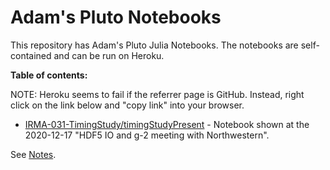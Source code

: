 # Adam's Pluto Notebooks

This repository has Adam's Pluto Julia Notebooks. The notebooks are self-contained and can be run on Heroku.

**Table of contents:**

NOTE: Heroku seems to fail if the referrer page is GitHub. Instead, right click on the link below and "copy link" into your browser.

- [IRMA-031-TimingStudy/timingStudyPresent](http://enigmatic-dawn-62308.herokuapp.com/open?path=IRMA-031-TimingStudy%2FtimingStudyPresent.jl) - Notebook shown at the 2020-12-17 "HDF5 IO and g-2 meeting with Northwestern".


See [Notes](Notes.md).
